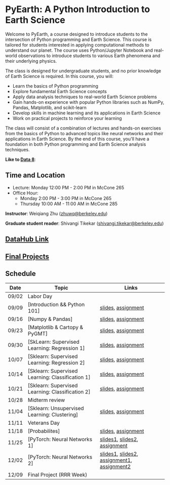 # PyEarth: A Python Introduction to Earth Science

<!-- [![documentation](https://github.com/ai4eps/EPS207_Observational_Seismology/actions/workflows/docs.yml/badge.svg)](https://ai4eps.github.io/EPS207_Observational_Seismology/) -->

Welcome to PyEarth, a course designed to introduce students to the intersection of Python programming and Earth Science. This course is tailored for students interested in applying computational methods to understand our planet.
The course uses Python/Jupyter Notebook and real-world observations to introduce students to various Earth phenomena and their underlying physics. 
<!-- Students will learn how to access and visualize data, extract signals, and make probability forecasts. -->
The class is designed for undergraduate students, and no prior knowledge of Earth Science is required.  In this course, you will:

- Learn the basics of Python programming
- Explore fundamental Earth Science concepts
- Apply data analysis techniques to real-world Earth Science problems
- Gain hands-on experience with popular Python libraries such as NumPy, Pandas, Matplotlib, and scikit-learn
- Develop skills in machine learning and its applications in Earth Science
- Work on practical projects to reinforce your learning

The class will consist of a combination of lectures and hands-on exercises from the basics of Python to advanced topics like neural networks and their applications in Earth Science. 
By the end of this course, you'll have a foundation in both Python programming and Earth Science analysis techniques.

**Like to [Data 8](https://www.data8.org/fa24/)**: 

## Time and Location
- Lecture: Monday 12:00 PM - 2:00 PM in McCone 265
- Office Hour:
  - Monday 2:00 PM - 3:00 PM in McCone 265
  - Thursday 10:00 AM - 11:00 AM in McCone 285

**Instructor**: Weiqiang Zhu (zhuwq@berkeley.edu)

**Graduate student reader**:  Shivangi Tikekar (shivangi.tikekar@berkeley.edu)

## [DataHub Link](https://datahub.berkeley.edu/hub/user-redirect/git-pull?repo=https://github.com/AI4EPS/EPS88_PyEarth&urlpath=lab/workspaces/auto-L/tree/EPS88_PyEarth/exercises)

<!-- ## Projects -->

<!-- For the class project, students will work in teams of 1-3 to analyze an Earth Science datasets. The scope and evaluation of each project will be adjusted based on team size. The project includes three components:

- Proposal: Outline the chosen dataset, research question, and analysis approach.
- Presentation: Present key findings, methods, and insights, using visualizations to support your results.
- Final Report: Provide a report covering the dataset, analysis, results, and conclusions, highlighting the Earth Science findings. -->

## [Final Projects](https://ai4eps.github.io/EPS88_PyEarth/exercises/project/)

<!-- [Kaggle Datasets](https://www.kaggle.com/datasets) -->

## Schedule

| Date | Topic | Links |
| --- | --- | --- |
| 09/02 | Labor Day |  |
| 09/09 | [Introduction && Python 101] | [slides](https://ai4eps.github.io/EPS88_PyEarth/lectures/00_introduction_python101), [assignment](https://github.com/AI4EPS/EPS88_PyEarth/blob/main/docs/exercises/00_introduction_python101.ipynb) |
| 09/16 | [Numpy & Pandas] | [slides](https://ai4eps.github.io/EPS88_PyEarth/lectures/01_numpy_pandas), [assignment](https://github.com/AI4EPS/EPS88_PyEarth/blob/main/docs/exercises/01_numpy_pandas.ipynb) |
| 09/23 | [Matplotlib & Cartopy & PyGMT] |[slides](https://ai4eps.github.io/EPS88_PyEarth/lectures/02_matplotlib_cartopy), [assignment](https://github.com/AI4EPS/EPS88_PyEarth/blob/main/docs/exercises/02_matplotlib_cartopy.ipynb) |
| 09/30 | [SkLearn: Supervised Learning: Regression 1] | [slides](https://ai4eps.github.io/EPS88_PyEarth/lectures/03_regression), [assignment](https://github.com/AI4EPS/EPS88_PyEarth/blob/main/docs/exercises/03_regression.ipynb) |
| 10/07 | [Sklearn: Supervised Learning: Regression 2] | [slides](https://ai4eps.github.io/EPS88_PyEarth/lectures/04_regression), [assignment](https://github.com/AI4EPS/EPS88_PyEarth/blob/main/docs/exercises/04_regression.ipynb) |
| 10/14 | [Sklearn: Supervised Learning: Classification 1] | [slides](https://ai4eps.github.io/EPS88_PyEarth/lectures/05_classification), [assignment](https://github.com/AI4EPS/EPS88_PyEarth/blob/main/docs/exercises/05_classification.ipynb) |
| 10/21 | [Sklearn: Supervised Learning: Classification 2] | [slides](https://ai4eps.github.io/EPS88_PyEarth/lectures/06_classification), [assignment](https://github.com/AI4EPS/EPS88_PyEarth/blob/main/docs/exercises/06_classification.ipynb) |
| 10/28 | Midterm review |  |
| 11/04 | [Sklearn: Unsupervised Learning: Clustering] | [slides](https://ai4eps.github.io/EPS88_PyEarth/lectures/07_clustering), [assignment](https://github.com/AI4EPS/EPS88_PyEarth/blob/main/docs/exercises/07_clustering.ipynb) |
| 11/11 |  Veterans Day |  |
| 11/18 | [Probabilites] | [slides](https://ai4eps.github.io/EPS88_PyEarth/lectures/08_probabilities), [assignment](https://github.com/AI4EPS/EPS88_PyEarth/blob/main/docs/exercises/08_probabilities.ipynb) |
| 11/25 | [PyTorch: Neural Networks 1] | [slides1](https://ai4eps.github.io/EPS88_PyEarth/lectures/09_neural_networks1), [slides2](https://ai4eps.github.io/EPS88_PyEarth/lectures/09_neural_networks.pdf), [assignment](https://github.com/AI4EPS/EPS88_PyEarth/blob/main/docs/exercises/09_neural_networks1.ipynb) |
| 12/02 | [PyTorch: Neural Networks 2] | [slides1](https://ai4eps.github.io/EPS88_PyEarth/lectures/10_neural_networks2), [slides2](https://ai4eps.github.io/EPS88_PyEarth/lectures/11_neural_networks3/), [assignment1](https://github.com/AI4EPS/EPS88_PyEarth/blob/main/docs/exercises/10_neural_networks2.ipynb), [assignment2](https://github.com/AI4EPS/EPS88_PyEarth/blob/main/docs/exercises/11_neural_networks3.ipynb) |
| 12/09 | Final Project (RRR Week) |  |
